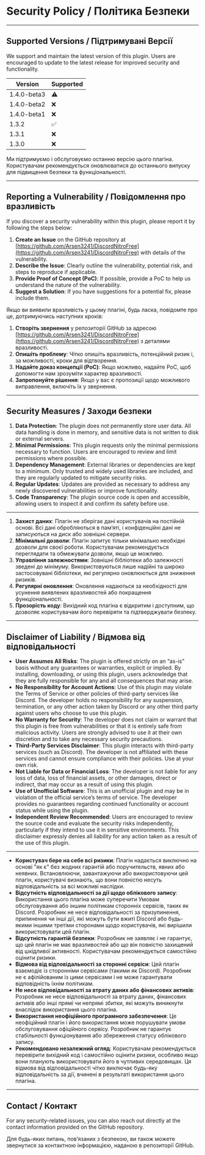 # Security Policy / Політика Безпеки

---

## Supported Versions / Підтримувані Версії

We support and maintain the latest version of this plugin. Users are encouraged to update to the latest release for improved security and functionality.

| Version     | Supported          |
|-------------|--------------------|
| 1.4.0-beta3 | :warning:          |
| 1.4.0-beta2 | :x:                |
| 1.4.0-beta1 | :x:                |
| 1.3.2       | :white_check_mark: |
| 1.3.1       | :x:                |
| 1.3.0       | :x:                |

Ми підтримуємо і обслуговуємо останню версію цього плагіна. Користувачам рекомендується оновлюватися до останнього випуску для підвищення безпеки та функціональності.

---

## Reporting a Vulnerability / Повідомлення про вразливість

If you discover a security vulnerability within this plugin, please report it by following the steps below:

1. **Create an Issue** on the GitHub repository at [https://github.com/Arsen3241/DiscordNitroFree](https://github.com/Arsen3241/DiscordNitroFree) with details of the vulnerability.
2. **Describe the Issue**: Clearly outline the vulnerability, potential risk, and steps to reproduce if applicable.
3. **Provide Proof of Concept (PoC)**: If possible, provide a PoC to help us understand the nature of the vulnerability.
4. **Suggest a Solution**: If you have suggestions for a potential fix, please include them.

Якщо ви виявили вразливість у цьому плагіні, будь ласка, повідомте про це, дотримуючись наступних кроків:

1. **Створіть звернення** у репозиторії GitHub за адресою [https://github.com/Arsen3241/DiscordNitroFree](https://github.com/Arsen3241/DiscordNitroFree) з деталями вразливості.
2. **Опишіть проблему**: Чітко опишіть вразливість, потенційний ризик і, за можливості, кроки для відтворення.
3. **Надайте доказ концепції (PoC)**: Якщо можливо, надайте PoC, щоб допомогти нам зрозуміти характер вразливості.
4. **Запропонуйте рішення**: Якщо у вас є пропозиції щодо можливого виправлення, включіть їх у звернення.

---

## Security Measures / Заходи безпеки

1. **Data Protection**: The plugin does not permanently store user data. All data handling is done in memory, and sensitive data is not written to disk or external servers.
2. **Minimal Permissions**: This plugin requests only the minimal permissions necessary to function. Users are encouraged to review and limit permissions where possible.
3. **Dependency Management**: External libraries or dependencies are kept to a minimum. Only trusted and widely used libraries are included, and they are regularly updated to mitigate security risks.
4. **Regular Updates**: Updates are provided as necessary to address any newly discovered vulnerabilities or improve functionality.
5. **Code Transparency**: The plugin source code is open and accessible, allowing users to inspect it and confirm its safety before use.
---
1. **Захист даних**: Плагін не зберігає дані користувачів на постійній основі. Всі дані обробляються в пам’яті, і конфіденційні дані не записуються на диск або зовнішні сервери.
2. **Мінімальні дозволи**: Плагін запитує тільки мінімально необхідні дозволи для своєї роботи. Користувачам рекомендується переглядати та обмежувати дозволи, якщо це можливо.
3. **Управління залежностями**: Зовнішні бібліотеки або залежності зведені до мінімуму. Використовуються лише надійні та широко застосовувані бібліотеки, які регулярно оновлюються для зниження ризиків.
4. **Регулярні оновлення**: Оновлення надаються за необхідності для усунення виявлених вразливостей або покращення функціональності.
5. **Прозорість коду**: Вихідний код плагіна є відкритим і доступним, що дозволяє користувачам його перевіряти та підтверджувати безпеку.

---

## Disclaimer of Liability / Відмова від відповідальності

- **User Assumes All Risks**: The plugin is offered strictly on an “as-is” basis without any guarantees or warranties, explicit or implied. By installing, downloading, or using this plugin, users acknowledge that they are fully responsible for any and all consequences that may arise.
- **No Responsibility for Account Actions**: Use of this plugin may violate the Terms of Service or other policies of third-party services like Discord. The developer holds no responsibility for any suspension, termination, or any other action taken by Discord or any other third party against users who choose to use this plugin.
- **No Warranty for Security**: The developer does not claim or warrant that this plugin is free from vulnerabilities or that it is entirely safe from malicious activity. Users are strongly advised to use it at their own discretion and to take any necessary security precautions.
- **Third-Party Services Disclaimer**: This plugin interacts with third-party services (such as Discord). The developer is not affiliated with these services and cannot ensure compliance with their policies. Use at your own risk.
- **Not Liable for Data or Financial Loss**: The developer is not liable for any loss of data, loss of financial assets, or other damages, direct or indirect, that may occur as a result of using this plugin.
- **Use of Unofficial Software**: This is an unofficial plugin and may be in violation of the official service’s terms of service. The developer provides no guarantees regarding continued functionality or account status while using the plugin.
- **Independent Review Recommended**: Users are encouraged to review the source code and evaluate the security risks independently, particularly if they intend to use it in sensitive environments. This disclaimer expressly denies all liability for any action taken as a result of the use of this plugin.
---
- **Користувач бере на себе всі ризики**: Плагін надається виключно на основі "як є" без жодних гарантій або поручительств, явних або неявних. Встановлюючи, завантажуючи або використовуючи цей плагін, користувачі визнають, що вони повністю несуть відповідальність за всі можливі наслідки.
- **Відсутність відповідальності за дії щодо облікового запису**: Використання цього плагіна може суперечити Умовам обслуговування або іншим політикам сторонніх сервісів, таких як Discord. Розробник не несе відповідальності за призупинення, припинення чи інші дії, які можуть бути вжиті Discord або будь-якими іншими третіми сторонами щодо користувачів, які вирішили використовувати цей плагін.
- **Відсутність гарантій безпеки**: Розробник не заявляє і не гарантує, що цей плагін не має вразливостей або що він повністю захищений від шкідливої активності. Користувачам рекомендується самостійно оцінити ризики.
- **Відмова від відповідальності за сторонні сервіси**: Цей плагін взаємодіє із сторонніми сервісами (такими як Discord). Розробник не є афілійованим із цими сервісами і не може гарантувати відповідність їхнім політикам.
- **Не несе відповідальності за втрату даних або фінансових активів**: Розробник не несе відповідальності за втрату даних, фінансових активів або інші прямі чи непрямі збитки, які можуть виникнути внаслідок використання цього плагіна.
- **Використання неофіційного програмного забезпечення**: Це неофіційний плагін і його використання може порушувати умови обслуговування офіційного сервісу. Розробник не гарантує стабільності функціонування або збереження статусу облікового запису.
- **Рекомендовано незалежний огляд**: Користувачам рекомендується перевірити вихідний код і самостійно оцінити ризики, особливо якщо вони планують використовувати його в чутливих середовищах. Ця відмова від відповідальності чітко виключає будь-яку відповідальність за дії, вчинені в результаті використання цього плагіна.

---

## Contact / Контакт

For any security-related issues, you can also reach out directly at the contact information provided on the GitHub repository.

Для будь-яких питань, пов’язаних з безпекою, ви також можете звернутися за контактною інформацією, наданою в репозиторії GitHub.
